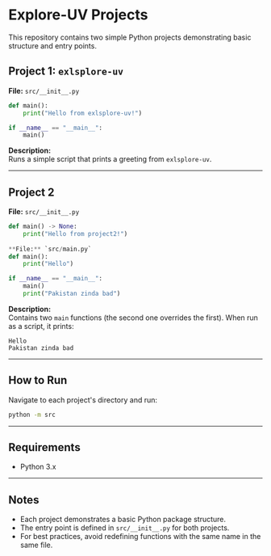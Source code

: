 # Explore-UV Projects

This repository contains two simple Python projects demonstrating basic structure and entry points.

## Project 1: `exlsplore-uv`

**File:** `src/__init__.py`

```python
def main():
    print("Hello from exlsplore-uv!")

if __name__ == "__main__":
    main()
```

**Description:**  
Runs a simple script that prints a greeting from `exlsplore-uv`.

---

## Project 2

**File:** `src/__init__.py`

```python
def main() -> None:
    print("Hello from project2!")
    
**File:** `src/main.py`
def main():
    print("Hello")

if __name__ == "__main__":
    main()
    print("Pakistan zinda bad")
```

**Description:**  
Contains two `main` functions (the second one overrides the first). When run as a script, it prints:

```
Hello
Pakistan zinda bad
```

---

## How to Run

Navigate to each project's directory and run:

```bash
python -m src
```

---

## Requirements

- Python 3.x

---

## Notes

- Each project demonstrates a basic Python package structure.
- The entry point is defined in `src/__init__.py` for both projects.
- For best practices, avoid redefining functions with the same name in the same file.